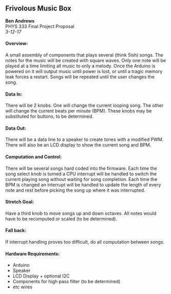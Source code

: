 ## Frivolous Music Box

__Ben Andrews__  
PHYS 333 Final Project Proposal  
*3-12-17*  

#### Overview:
A small assembly of components that plays several (think 5ish) songs. The notes
for the music will be created with square waves. Only one note will be played at
a time limiting all music to only a melody. Once the Arduino is powered on it
will output music until power is lost, or until a tragic memory leak forces a
restart. Songs will be repeated until the user changes the song.

#### Data In:
There will be 2 knobs. One will change the current looping song. The other will
change the current beats per minute (BPM). These knobs may be substituted for
buttons, to be determined.

#### Data Out:
There will be a data line to a speaker to create tones with a modified PWM.
There will also be an LCD display to show the current song and BPM.

#### Computation and Control:
There will be several songs hard coded into the firmware. Each time the song
select knob is turned a CPU interrupt will be handled to switch the current
playing song without waiting for song completion. Each time the BPM is changed
an interrupt will be handled to update the length of every note and rest before
picking the song up where it was interrupted.

#### Stretch Goal:
Have a third knob to move songs up and down octaves. All notes would have to be
recomputed or scaled (to be determined).

#### Fall back:
If interrupt handling proves too difficult, do all computation between songs.

#### Hardware Requirements:
* Arduino
* Speaker
* LCD Display + optional I2C
* Components for high pass filter (to be determined)
* etc wires
